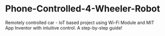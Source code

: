 # Phone-Controlled-4-Wheeler-Robot
Remotely controlled car - IoT based project using Wi-Fi Module and MIT App Inventor with intuitive control. A step-by-step guide!
